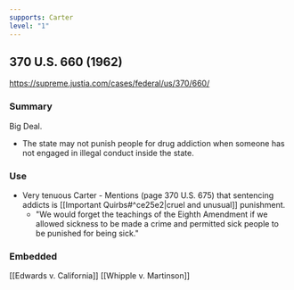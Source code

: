```yaml
---
supports: Carter
level: "1"
---
```

## 370 U.S. 660 (1962)

https://supreme.justia.com/cases/federal/us/370/660/

### Summary

Big Deal.

* The state may not punish people for drug addiction when someone has not engaged in illegal conduct inside the state.
### Use

* Very tenuous Carter - Mentions (page 370 U.S. 675) that sentencing addicts is [[Important Quirbs#^ce25e2|cruel and unusual]] punishment. 
	* "We would forget the teachings of the Eighth Amendment if we allowed sickness to be made a crime and permitted sick people to be punished for being sick."

### Embedded

[[Edwards v. California]]
[[Whipple v. Martinson]]
